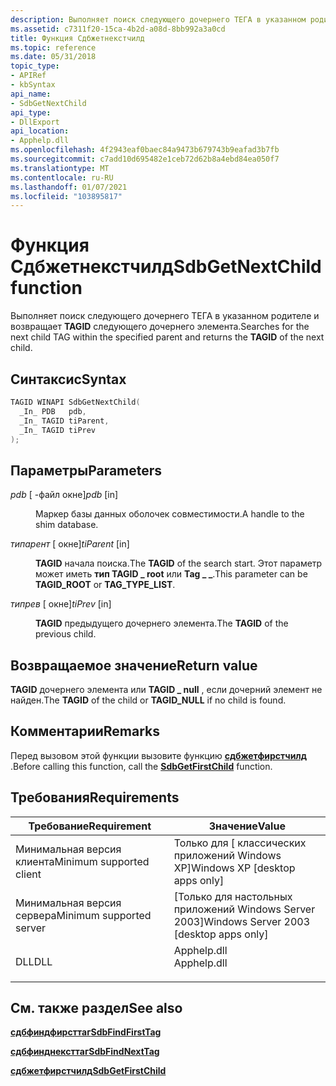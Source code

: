 ```yaml
---
description: Выполняет поиск следующего дочернего ТЕГА в указанном родителе и возвращает TAGID следующего дочернего элемента.
ms.assetid: c7311f20-15ca-4b2d-a08d-8bb992a3a0cd
title: Функция Сдбжетнекстчилд
ms.topic: reference
ms.date: 05/31/2018
topic_type:
- APIRef
- kbSyntax
api_name:
- SdbGetNextChild
api_type:
- DllExport
api_location:
- Apphelp.dll
ms.openlocfilehash: 4f2943eaf0baec84a9473b679743b9eafad3b7fb
ms.sourcegitcommit: c7add10d695482e1ceb72d62b8a4ebd84ea050f7
ms.translationtype: MT
ms.contentlocale: ru-RU
ms.lasthandoff: 01/07/2021
ms.locfileid: "103895817"
---
```

# <a name="sdbgetnextchild-function"></a><span data-ttu-id="f2813-103">Функция Сдбжетнекстчилд</span><span class="sxs-lookup"><span data-stu-id="f2813-103">SdbGetNextChild function</span></span>

<span data-ttu-id="f2813-104">Выполняет поиск следующего дочернего ТЕГА в указанном родителе и возвращает **TAGID** следующего дочернего элемента.</span><span class="sxs-lookup"><span data-stu-id="f2813-104">Searches for the next child TAG within the specified parent and returns the **TAGID** of the next child.</span></span>

## <a name="syntax"></a><span data-ttu-id="f2813-105">Синтаксис</span><span class="sxs-lookup"><span data-stu-id="f2813-105">Syntax</span></span>


```C++
TAGID WINAPI SdbGetNextChild(
  _In_ PDB   pdb,
  _In_ TAGID tiParent,
  _In_ TAGID tiPrev
);
```



## <a name="parameters"></a><span data-ttu-id="f2813-106">Параметры</span><span class="sxs-lookup"><span data-stu-id="f2813-106">Parameters</span></span>

<dl> <dt>

<span data-ttu-id="f2813-107">*pdb* \[ -файл окне\]</span><span class="sxs-lookup"><span data-stu-id="f2813-107">*pdb* \[in\]</span></span>
</dt> <dd>

<span data-ttu-id="f2813-108">Маркер базы данных оболочек совместимости.</span><span class="sxs-lookup"><span data-stu-id="f2813-108">A handle to the shim database.</span></span>

</dd> <dt>

<span data-ttu-id="f2813-109">*типарент* \[ окне\]</span><span class="sxs-lookup"><span data-stu-id="f2813-109">*tiParent* \[in\]</span></span>
</dt> <dd>

<span data-ttu-id="f2813-110">**TAGID** начала поиска.</span><span class="sxs-lookup"><span data-stu-id="f2813-110">The **TAGID** of the search start.</span></span> <span data-ttu-id="f2813-111">Этот параметр может иметь **тип TAGID \_ root** или **Tag \_ \_**.</span><span class="sxs-lookup"><span data-stu-id="f2813-111">This parameter can be **TAGID\_ROOT** or **TAG\_TYPE\_LIST**.</span></span>

</dd> <dt>

<span data-ttu-id="f2813-112">*типрев* \[ окне\]</span><span class="sxs-lookup"><span data-stu-id="f2813-112">*tiPrev* \[in\]</span></span>
</dt> <dd>

<span data-ttu-id="f2813-113">**TAGID** предыдущего дочернего элемента.</span><span class="sxs-lookup"><span data-stu-id="f2813-113">The **TAGID** of the previous child.</span></span>

</dd> </dl>

## <a name="return-value"></a><span data-ttu-id="f2813-114">Возвращаемое значение</span><span class="sxs-lookup"><span data-stu-id="f2813-114">Return value</span></span>

<span data-ttu-id="f2813-115">**TAGID** дочернего элемента или **TAGID \_ null** , если дочерний элемент не найден.</span><span class="sxs-lookup"><span data-stu-id="f2813-115">The **TAGID** of the child or **TAGID\_NULL** if no child is found.</span></span>

## <a name="remarks"></a><span data-ttu-id="f2813-116">Комментарии</span><span class="sxs-lookup"><span data-stu-id="f2813-116">Remarks</span></span>

<span data-ttu-id="f2813-117">Перед вызовом этой функции вызовите функцию [**сдбжетфирстчилд**](sdbgetfirstchild.md) .</span><span class="sxs-lookup"><span data-stu-id="f2813-117">Before calling this function, call the [**SdbGetFirstChild**](sdbgetfirstchild.md) function.</span></span>

## <a name="requirements"></a><span data-ttu-id="f2813-118">Требования</span><span class="sxs-lookup"><span data-stu-id="f2813-118">Requirements</span></span>



| <span data-ttu-id="f2813-119">Требование</span><span class="sxs-lookup"><span data-stu-id="f2813-119">Requirement</span></span> | <span data-ttu-id="f2813-120">Значение</span><span class="sxs-lookup"><span data-stu-id="f2813-120">Value</span></span> |
|-------------------------------------|----------------------------------------------------------------------------------------|
| <span data-ttu-id="f2813-121">Минимальная версия клиента</span><span class="sxs-lookup"><span data-stu-id="f2813-121">Minimum supported client</span></span><br/> | <span data-ttu-id="f2813-122">Только для \[ классических приложений Windows XP\]</span><span class="sxs-lookup"><span data-stu-id="f2813-122">Windows XP \[desktop apps only\]</span></span><br/>                                            |
| <span data-ttu-id="f2813-123">Минимальная версия сервера</span><span class="sxs-lookup"><span data-stu-id="f2813-123">Minimum supported server</span></span><br/> | <span data-ttu-id="f2813-124">\[Только для настольных приложений Windows Server 2003\]</span><span class="sxs-lookup"><span data-stu-id="f2813-124">Windows Server 2003 \[desktop apps only\]</span></span><br/>                                   |
| <span data-ttu-id="f2813-125">DLL</span><span class="sxs-lookup"><span data-stu-id="f2813-125">DLL</span></span><br/>                      | <dl> <span data-ttu-id="f2813-126"><dt>Apphelp.dll</dt></span><span class="sxs-lookup"><span data-stu-id="f2813-126"><dt>Apphelp.dll</dt></span></span> </dl> |



## <a name="see-also"></a><span data-ttu-id="f2813-127">См. также раздел</span><span class="sxs-lookup"><span data-stu-id="f2813-127">See also</span></span>

<dl> <dt>

[<span data-ttu-id="f2813-128">**сдбфиндфирсттаг**</span><span class="sxs-lookup"><span data-stu-id="f2813-128">**SdbFindFirstTag**</span></span>](sdbfindfirsttag.md)
</dt> <dt>

[<span data-ttu-id="f2813-129">**сдбфинднексттаг**</span><span class="sxs-lookup"><span data-stu-id="f2813-129">**SdbFindNextTag**</span></span>](sdbfindnexttag.md)
</dt> <dt>

[<span data-ttu-id="f2813-130">**сдбжетфирстчилд**</span><span class="sxs-lookup"><span data-stu-id="f2813-130">**SdbGetFirstChild**</span></span>](sdbgetfirstchild.md)
</dt> </dl>

 

 




